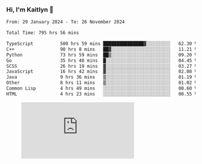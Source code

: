 ### Hi, I'm Kaitlyn 👋
<!--START_SECTION:waka-->

```txt
From: 29 January 2024 - To: 26 November 2024

Total Time: 795 hrs 56 mins

TypeScript          500 hrs 59 mins ███████████████▓░░░░░░░░░   62.30 %
C++                 90 hrs 8 mins   ██▓░░░░░░░░░░░░░░░░░░░░░░   11.21 %
Python              73 hrs 59 mins  ██▒░░░░░░░░░░░░░░░░░░░░░░   09.20 %
Go                  35 hrs 48 mins  █░░░░░░░░░░░░░░░░░░░░░░░░   04.45 %
SCSS                26 hrs 19 mins  ▓░░░░░░░░░░░░░░░░░░░░░░░░   03.27 %
JavaScript          16 hrs 42 mins  ▓░░░░░░░░░░░░░░░░░░░░░░░░   02.08 %
Java                9 hrs 36 mins   ▒░░░░░░░░░░░░░░░░░░░░░░░░   01.19 %
Other               8 hrs 11 mins   ▒░░░░░░░░░░░░░░░░░░░░░░░░   01.02 %
Common Lisp         4 hrs 49 mins   ░░░░░░░░░░░░░░░░░░░░░░░░░   00.60 %
HTML                4 hrs 23 mins   ░░░░░░░░░░░░░░░░░░░░░░░░░   00.55 %
```

<!--END_SECTION:waka-->

<figure><embed src="https://wakatime.com/share/@018d58bc-3d22-46c9-b2d7-4ed36fb8172d/243b5d9b-77cd-4133-89ff-dcc8f225fa18.svg"></embed></figure>

